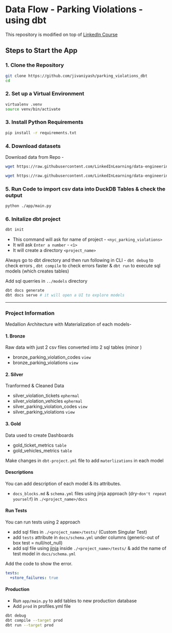 # Data Flow - Parking Violations -  using dbt

This repository is modified on top of [LinkedIn Course](https://github.com/LinkedInLearning/data-engineering-with-data-build-tool-dbt-4458303)

## Steps to Start the App

### 1. Clone the Repository
```sh
git clone https://github.com/jivaniyash/parking_violations_dbt
cd 
```

### 2. Set up a Virtual Environment
```sh
virtualenv .venv
source venv/bin/activate
```

### 3. Install Python Requirements
```sh
pip install -r requirements.txt
```

### 4. Download datasets
Download data from Repo -
```sh
wget https://raw.githubusercontent.com/LinkedInLearning/data-engineering-with-data-build-tool-dbt-4458303/main/data/dof_parking_violation_codes.csv -P ./data/

wget https://raw.githubusercontent.com/LinkedInLearning/data-engineering-with-data-build-tool-dbt-4458303/main/data/parking_violations_issued_fiscal_year_2023_sample.csv -P ./data/
```

### 5. Run Code to import csv data into DuckDB Tables & check the output
```sh
python ./app/main.py
```

### 6. Initalize dbt project
```sh
dbt init
```
- This command will ask for name of project - `<nyc_parking_violations>`
- It will ask `Enter a number` - `<1>`
- It will create a directory `<project_name>`

Always go to dbt directory and then run following in CLI - 
`dbt debug` to check errors , `dbt compile` to check errors faster & `dbt run` to execute sql models (which creates tables)  

Add sql querries in `../models` directory
```sh
dbt docs generate
dbt docs serve # it will open a UI to explore models
```

---

### Project Information

Medallion Architecture with Materialization of each models- 
#### 1. Bronze

Raw data with just 2 csv files converted into 2 sql tables (minor )
- bronze_parking_violation_codes `view`
- bronze_parking_violations `view`

#### 2. Silver

Tranformed & Cleaned Data
- silver_violation_tickets `ephermal`
- silver_violation_vehicles `ephermal`
- silver_parking_violation_codes `view`
- silver_parking_violations `view`

#### 3. Gold

Data used to create Dashboards
- gold_ticket_metrics `table`
- gold_vehicles_metrics `table`


Make changes in `dbt-project.yml` file to add `materlizations` in each model

#### Descriptions 
You can add description of each model & its attributes. 
- `docs_blocks.md` & `schema.yml` files using jinja approach (dry-`don't repeat yourself`) in `./<project_name>/docs`

#### Run Tests

You can run tests using 2 approach
- add sql files in `./<project_name>/tests/` (Custom Singular Test)
- add `tests` attribute in `docs/schema.yml` under columns (generic-out of box test = null/not_null)
- add sql file using [jinja](https://docs.getdbt.com/guides/best-practices/writing-custom-generic-tests#generic-tests-with-default-config-values) inside `./<project_name>/tests/` & add the name of test model in `docs/schema.yml`

Add the code to show the error.
```yaml
tests:
  +store_failures: true
```

#### Production
- Run `app/main.py` to add tables to new production database
- Add `prod` in profiles.yml file 
```sh
dbt debug
dbt compile --target prod
dbt run --target prod
```